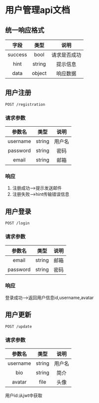 # 用户管理api文档

## 统一响应格式
|字段|类型|说明|
|:----:|:----:|:----:|
|success|bool|请求是否成功|
|hint|string|提示信息|
|data|object|响应数据|

## 用户注册
~~~
POST /registration
~~~
### 请求参数
| 参数名 | 类型 | 说明 |
| :----: | :----: | :----: |
| username | string | 用户名 |
| password | string | 密码 |
| email | string | 邮箱 |
### 响应
1. 注册成功-->提示发送邮件
2. 注册失败-->hint传输错误信息

## 用户登录
~~~
POST /login
~~~
### 请求参数
| 参数名 | 类型 | 说明 |
| :----: | :----: | :----: |
|email | string | 邮箱 |
|password | string | 密码 |

### 响应
登录成功-->返回用户信息id,username,avatar
## 用户更新
~~~
POST /update
~~~
### 请求参数
| 参数名 | 类型 | 说明 |
| :----: | :----: | :----: |
|username | string | 用户名 |
|bio | string | 简介 |
|avatar | file | 头像 |

用户id:从jwt中获取
